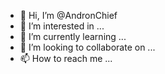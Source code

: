 - 👋 Hi, I’m @AndronChief
- 👀 I’m interested in ...
- 🌱 I’m currently learning ...
- 💞️ I’m looking to collaborate on ...
- 📫 How to reach me ...

<!---
AndronChief/AndronChief is a ✨ special ✨ repository because its `README.md` (this file) appears on your GitHub profile.
You can click the Preview link to take a look at your changes.
--->
